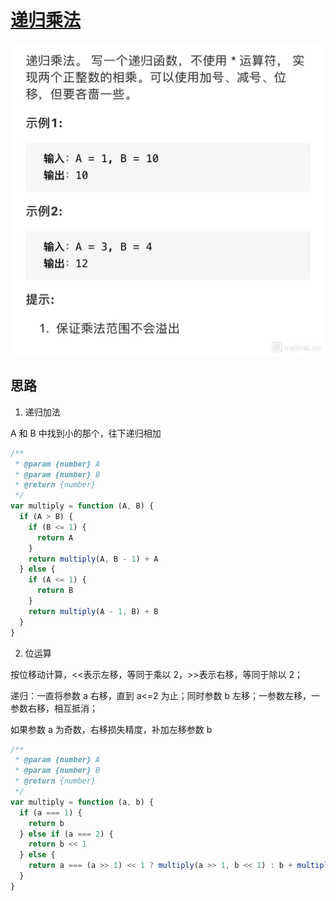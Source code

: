 # [递归乘法]()

![multiple](./imgs/multiple.jpg)

## 思路

1. 递归加法

A 和 B 中找到小的那个，往下递归相加

```js
/**
 * @param {number} A
 * @param {number} B
 * @return {number}
 */
var multiply = function (A, B) {
  if (A > B) {
    if (B <= 1) {
      return A
    }
    return multiply(A, B - 1) + A
  } else {
    if (A <= 1) {
      return B
    }
    return multiply(A - 1, B) + B
  }
}
```

2. 位运算

按位移动计算，<<表示左移，等同于乘以 2，>>表示右移，等同于除以 2；

递归：一直将参数 a 右移，直到 a<=2 为止；同时参数 b 左移；一参数左移，一参数右移，相互抵消；

如果参数 a 为奇数，右移损失精度，补加左移参数 b

```js
/**
 * @param {number} A
 * @param {number} B
 * @return {number}
 */
var multiply = function (a, b) {
  if (a === 1) {
    return b
  } else if (a === 2) {
    return b << 1
  } else {
    return a === (a >> 1) << 1 ? multiply(a >> 1, b << 1) : b + multiply(a >> 1, b << 1)
  }
}
```
